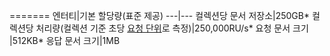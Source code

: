 =======
엔터티|기본 할당량(표준 제공)
---|---
컬렉션당 문서 저장소|250GB*
컬렉션당 처리량(컬렉션 기준 초당 [요청 단위](../articles/documentdb/documentdb-request-units.md)로 측정)|250,000RU/s*
요청 문서 크기 |512KB*
응답 문서 크기|1MB

<!---HONumber=AcomDC_0615_2016-->